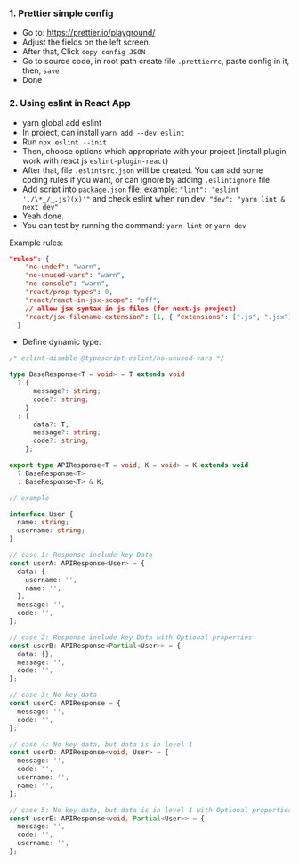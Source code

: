 ### 1. Prettier simple config

- Go to: https://prettier.io/playground/
- Adjust the fields on the left screen.
- After that, Click `copy config JSON`
- Go to source code, in root path create file `.prettierrc`, paste config in it, then, `save`
- Done

### 2. Using eslint in React App

- yarn global add eslint
- In project, can install `yarn add --dev eslint`
- Run `npx eslint --init`
- Then, choose options which appropriate with your project (install plugin work with react js `eslint-plugin-react`)
- After that, file `.eslintsrc.json` will be created. You can add some coding rules if you want, or can ignore by adding `.eslintignore` file
- Add script into `package.json` file; example: `"lint": "eslint './\*_/_.js?(x)'"` and check eslint when run dev: `"dev": "yarn lint & next dev"`
- Yeah done.
- You can test by running the command: `yarn lint` or `yarn dev`

Example rules:

```json
"rules": {
    "no-undef": "warn",
    "no-unused-vars": "warn",
    "no-console": "warn",
    "react/prop-types": 0,
    "react/react-in-jsx-scope": "off",
    // allow jsx syntax in js files (for next.js project)
    "react/jsx-filename-extension": [1, { "extensions": [".js", ".jsx"] }]
  }
```


- Define dynamic type:
```ts
/* eslint-disable @typescript-eslint/no-unused-vars */

type BaseResponse<T = void> = T extends void
  ? {
      message?: string;
      code?: string;
    }
  : {
      data?: T;
      message?: string;
      code?: string;
    };

export type APIResponse<T = void, K = void> = K extends void
  ? BaseResponse<T>
  : BaseResponse<T> & K;

// example

interface User {
  name: string;
  username: string;
}

// case 1: Response include key Data
const userA: APIResponse<User> = {
  data: {
    username: '',
    name: '',
  },
  message: '',
  code: '',
};

// case 2: Response include key Data with Optional properties
const userB: APIResponse<Partial<User>> = {
  data: {},
  message: '',
  code: '',
};

// case 3: No key data
const userC: APIResponse = {
  message: '',
  code: '',
};

// case 4: No key data, but data is in level 1
const userD: APIResponse<void, User> = {
  message: '',
  code: '',
  username: '',
  name: '',
};

// case 5: No key data, but data is in level 1 with Optional properties
const userE: APIResponse<void, Partial<User>> = {
  message: '',
  code: '',
  username: '',
};

```